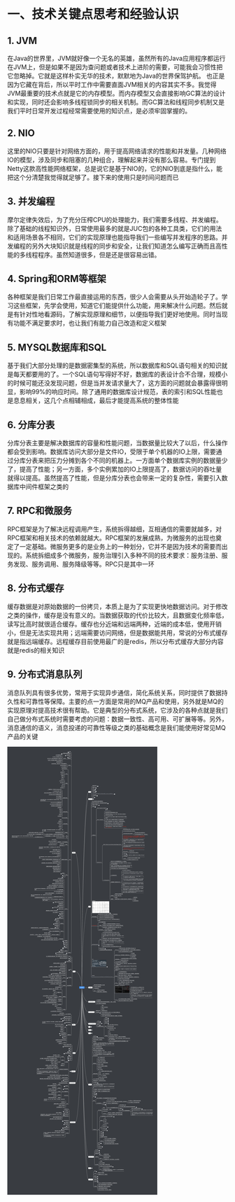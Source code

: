 # 一、技术关键点思考和经验认识
## 1. JVM
在Java的世界里，JVM就好像一个无名的英雄，虽然所有的Java应用程序都运行在JVM上，但是如果不是因为查问题或者技术上进阶的需要，可能我会习惯性把它忽略掉。它就是这样朴实无华的技术，默默地为Java的世界保驾护航。
也正是因为它藏在背后，所以平时工作中需要直面JVM相关的内容其实不多。我觉得JVM最重要的技术点就是它的内存模型。而内存模型又会直接影响GC算法的设计和实现，同时还会影响多线程锁同步的相关机制。而GC算法和线程同步机制又是我们平时日常开发过程经常需要使用的知识点，是必须牢固掌握的。
## 2. NIO
这里的NIO只要是针对网络方面的，用于提高网络请求的性能和并发量。几种网络IO的模型，涉及同步和阻塞的几种组合，理解起来并没有那么容易。专门提到Netty这款高性能网络框架，总是说它是基于NIO的，它的NIO到底是指什么，能把这个分清楚我觉得就足够了。接下来的使用只是时间问题而已
## 3. 并发编程
摩尔定律失效后，为了充分压榨CPU的处理能力，我们需要多线程、并发编程。除了基础的线程知识外，日常使用最多的就是JUC包的各种工具类，它们的用法和适用场景各不相同，它们的实现原理也能指导我们一些编写并发程序的思路。并发编程的另外大块知识就是线程的同步和安全，让我们知道怎么编写正确而且高性能的多线程程序。虽然知道很多，但是还是很容易出错。
## 4. Spring和ORM等框架
各种框架是我们日常工作最直接运用的东西，很少人会需要从头开始造轮子了。学习这些框架，先学会使用，知道它们能提供什么功能，用来解决什么问题。然后就是有针对性地看源码，了解实现原理和细节，以便指导我们更好地使用。同时当现有功能不满足要求时，也让我们有能力自己改造和定义框架
## 5. MYSQL数据库和SQL
基于我们大部分处理的是数据密集型的系统，所以数据库和SQL语句相关的知识就是每天都要用的了。一个SQL语句写得好不好，数据库的表设计合不合理，规模小的时候可能还没发现问题，但是当并发请求量大了，这方面的问题就会暴露得很明显，影响99%的响应时间。除了通用的数据库设计规范，表的索引和SQL性能也是息息相关，这几个点相辅相成，最后才能提高系统的整体性能
## 6. 分库分表
分库分表主要是解决数据库的容量和性能问题，当数据量比较大了以后，什么操作都会受到影响。数据库访问大部分是文件IO，受限于单个机器的IO上限，需要通过分库分表来把压力分摊到各个不同的机器上。一方面单个数据库实例的数据量少了，提高了性能；另一方面，多个实例累加的IO上限提高了，数据访问的吞吐量就得以提高。虽然提高了性能，但是分库分表也会带来一定的复杂性，需要引入数据库中间件框架之类的
## 7. RPC和微服务
RPC框架是为了解决远程调用产生，系统拆得越细，互相通信的需要就越多，对RPC框架和相关技术的依赖就越大。RPC框架的发展成熟，为微服务的出现也奠定了一定基础。微服务更多的是业务上的一种划分，它并不是因为技术的需要而出现的。系统拆细成多个微服务，服务治理引入多种不同的技术要求：服务注册、服务发现、服务调用、服务降级等等。RPC只是其中一环
## 8. 分布式缓存
缓存数据是对原始数据的一份拷贝，本质上是为了实现更快地数据访问。对于修改之类的操作，缓存是没有意义的。当数据获取的代价比较大，且数据变化频率低，读写比高时就很适合缓存。缓存也分近端和远端两种，近端的成本低，使用开销小，但是无法实现共用；远端需要访问网络，但是数据能共用，常说的分布式缓存就是指远端缓存。远程缓存目前使用最广的是redis，所以分布式缓存大部分内容就是redis的相关知识
## 9. 分布式消息队列
消息队列具有很多优势，常用于实现异步通信，简化系统关系，同时提供了数据持久性和可靠性等保障。主要的点一方面是常用的MQ产品和使用，另外就是MQ的实现原理对提高技术很有帮助。它是典型的分布式系统，它涉及的各种点就是我们自己做分布式系统时需要考虑的问题：数据一致性、高可用、可扩展等等。另外，消息通信的语义，消息投递的可靠性等级之类的基础概念是我们能使用好常见MQ产品的关键

![enter image description here](brainMap.png)